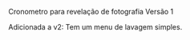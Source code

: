 Cronometro para revelação de fotografia
Versão 1


Adicionada a v2:
Tem um menu de lavagem simples.
